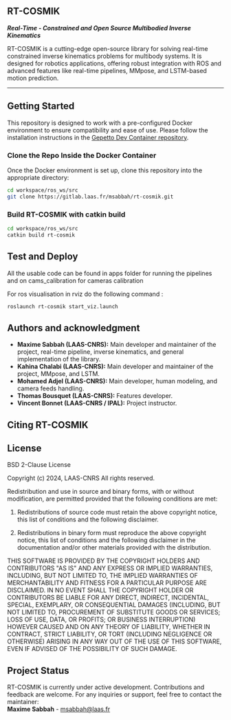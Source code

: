 ## RT-COSMIK
***Real-Time - Constrained and Open Source Multibodied Inverse Kinematics***

RT-COSMIK is a cutting-edge open-source library for solving real-time constrained inverse kinematics problems for multibody systems. It is designed for robotics applications, offering robust integration with ROS and advanced features like real-time pipelines, MMpose, and LSTM-based motion prediction.

---

## Getting Started
This repository is designed to work with a pre-configured Docker environment to ensure compatibility and ease of use. Please follow the installation instructions in the [Gepetto Dev Container repository](https://gitlab.laas.fr/msabbah/gepetto-dev-container/).

### Clone the Repo Inside the Docker Container
Once the Docker environment is set up, clone this repository into the appropriate directory:

```bash
cd workspace/ros_ws/src
git clone https://gitlab.laas.fr/msabbah/rt-cosmik.git
```

### Build RT-COSMIK with catkin build

```bash
cd workspace/ros_ws/src
catkin build rt-cosmik
```

## Test and Deploy
All the usable code can be found in apps folder for running the pipelines and on cams_calibration for cameras calibration

For ros visualisation in rviz do the following command : 

``` bash 
roslaunch rt-cosmik start_viz.launch
```

## Authors and acknowledgment

- **Maxime Sabbah (LAAS-CNRS):** Main developer and maintainer of the project, real-time pipeline, inverse kinematics, and general implementation of the library.
- **Kahina Chalabi (LAAS-CNRS):** Main developer and maintainer of the project, MMpose, and LSTM.
- **Mohamed Adjel (LAAS-CNRS):** Main developer, human modeling, and camera feeds handling.
- **Thomas Bousquet (LAAS-CNRS):** Features developer.
- **Vincent Bonnet (LAAS-CNRS / IPAL):** Project instructor.


## Citing RT-COSMIK


## License
BSD 2-Clause License

Copyright (c) 2024, LAAS-CNRS
All rights reserved.

Redistribution and use in source and binary forms, with or without
modification, are permitted provided that the following conditions are met:

1. Redistributions of source code must retain the above copyright notice, this
   list of conditions and the following disclaimer.

2. Redistributions in binary form must reproduce the above copyright notice,
   this list of conditions and the following disclaimer in the documentation
   and/or other materials provided with the distribution.

THIS SOFTWARE IS PROVIDED BY THE COPYRIGHT HOLDERS AND CONTRIBUTORS "AS IS"
AND ANY EXPRESS OR IMPLIED WARRANTIES, INCLUDING, BUT NOT LIMITED TO, THE
IMPLIED WARRANTIES OF MERCHANTABILITY AND FITNESS FOR A PARTICULAR PURPOSE ARE
DISCLAIMED. IN NO EVENT SHALL THE COPYRIGHT HOLDER OR CONTRIBUTORS BE LIABLE
FOR ANY DIRECT, INDIRECT, INCIDENTAL, SPECIAL, EXEMPLARY, OR CONSEQUENTIAL
DAMAGES (INCLUDING, BUT NOT LIMITED TO, PROCUREMENT OF SUBSTITUTE GOODS OR
SERVICES; LOSS OF USE, DATA, OR PROFITS; OR BUSINESS INTERRUPTION) HOWEVER
CAUSED AND ON ANY THEORY OF LIABILITY, WHETHER IN CONTRACT, STRICT LIABILITY,
OR TORT (INCLUDING NEGLIGENCE OR OTHERWISE) ARISING IN ANY WAY OUT OF THE USE
OF THIS SOFTWARE, EVEN IF ADVISED OF THE POSSIBILITY OF SUCH DAMAGE.

## Project Status
RT-COSMIK is currently under active development. Contributions and feedback are welcome. For any inquiries or support, feel free to contact the maintainer:  
**Maxime Sabbah** - msabbah@laas.fr

